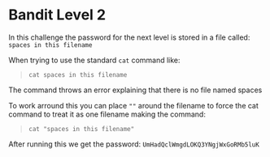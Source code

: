 # Bandit Level 2

In this challenge the password for the next level is stored in a file called:
`spaces in this filename`

When trying to use the standard `cat` command like:
> `cat spaces in this filename`

The command throws an error explaining that there is no file named spaces

To work arround this you can place `""` around the filename to force the cat command to treat it as one filename making the command:
> `cat "spaces in this filename"`

After running this we get the password: `UmHadQclWmgdLOKQ3YNgjWxGoRMb5luK`
